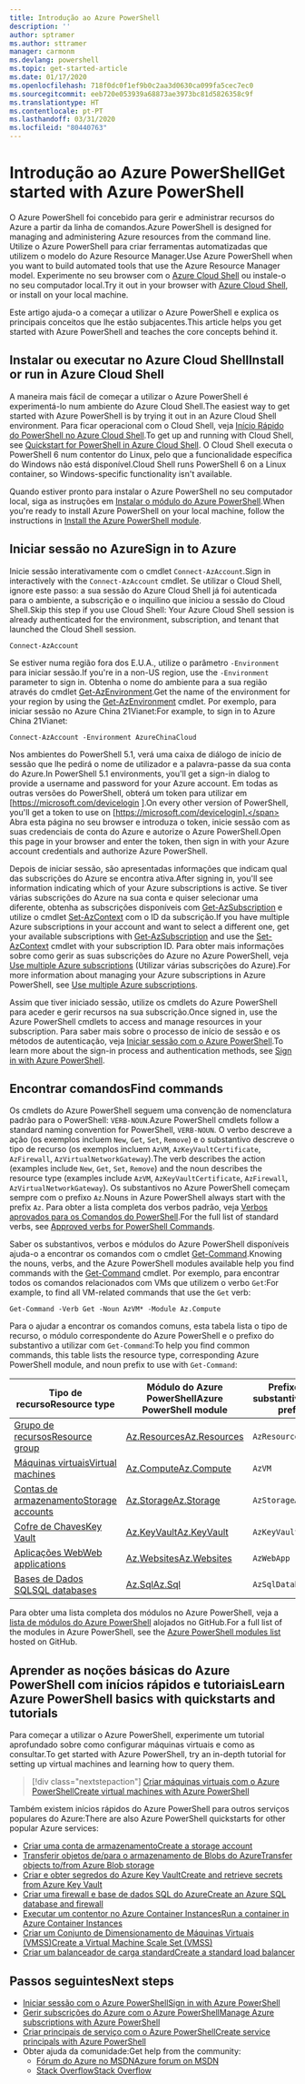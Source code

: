```yaml
---
title: Introdução ao Azure PowerShell
description: ''
author: sptramer
ms.author: sttramer
manager: carmonm
ms.devlang: powershell
ms.topic: get-started-article
ms.date: 01/17/2020
ms.openlocfilehash: 718f0dc0f1ef9b0c2aa3d0630ca099fa5cec7ec0
ms.sourcegitcommit: eeb720e053939a68873ae3973bc81d5826358c9f
ms.translationtype: HT
ms.contentlocale: pt-PT
ms.lasthandoff: 03/31/2020
ms.locfileid: "80440763"
---
```

# <a name="get-started-with-azure-powershell"></a><span data-ttu-id="2170a-102">Introdução ao Azure PowerShell</span><span class="sxs-lookup"><span data-stu-id="2170a-102">Get started with Azure PowerShell</span></span>

<span data-ttu-id="2170a-103">O Azure PowerShell foi concebido para gerir e administrar recursos do Azure a partir da linha de comandos.</span><span class="sxs-lookup"><span data-stu-id="2170a-103">Azure PowerShell is designed for managing and administering Azure resources from the command line.</span></span> <span data-ttu-id="2170a-104">Utilize o Azure PowerShell para criar ferramentas automatizadas que utilizem o modelo do Azure Resource Manager.</span><span class="sxs-lookup"><span data-stu-id="2170a-104">Use Azure PowerShell when you want to build automated tools that use the Azure Resource Manager model.</span></span>
<span data-ttu-id="2170a-105">Experimente no seu browser com o [Azure Cloud Shell](/azure/cloud-shell/overview) ou instale-o no seu computador local.</span><span class="sxs-lookup"><span data-stu-id="2170a-105">Try it out in your browser with [Azure Cloud Shell](/azure/cloud-shell/overview), or install on your local machine.</span></span>

<span data-ttu-id="2170a-106">Este artigo ajuda-o a começar a utilizar o Azure PowerShell e explica os principais conceitos que lhe estão subjacentes.</span><span class="sxs-lookup"><span data-stu-id="2170a-106">This article helps you get started with Azure PowerShell and teaches the core concepts behind it.</span></span>

## <a name="install-or-run-in-azure-cloud-shell"></a><span data-ttu-id="2170a-107">Instalar ou executar no Azure Cloud Shell</span><span class="sxs-lookup"><span data-stu-id="2170a-107">Install or run in Azure Cloud Shell</span></span>

<span data-ttu-id="2170a-108">A maneira mais fácil de começar a utilizar o Azure PowerShell é experimentá-lo num ambiente do Azure Cloud Shell.</span><span class="sxs-lookup"><span data-stu-id="2170a-108">The easiest way to get started with Azure PowerShell is by trying it out in an Azure Cloud Shell environment.</span></span>
<span data-ttu-id="2170a-109">Para ficar operacional com o Cloud Shell, veja [Início Rápido do PowerShell no Azure Cloud Shell](/azure/cloud-shell/quickstart-powershell).</span><span class="sxs-lookup"><span data-stu-id="2170a-109">To get up and running with Cloud Shell, see [Quickstart for PowerShell in Azure Cloud Shell](/azure/cloud-shell/quickstart-powershell).</span></span>
<span data-ttu-id="2170a-110">O Cloud Shell executa o PowerShell 6 num contentor do Linux, pelo que a funcionalidade específica do Windows não está disponível.</span><span class="sxs-lookup"><span data-stu-id="2170a-110">Cloud Shell runs PowerShell 6 on a Linux container, so Windows-specific functionality isn't available.</span></span>

<span data-ttu-id="2170a-111">Quando estiver pronto para instalar o Azure PowerShell no seu computador local, siga as instruções em [Instalar o módulo do Azure PowerShell](install-az-ps.md).</span><span class="sxs-lookup"><span data-stu-id="2170a-111">When you're ready to install Azure PowerShell on your local machine, follow the instructions in [Install the Azure PowerShell module](install-az-ps.md).</span></span>

## <a name="sign-in-to-azure"></a><span data-ttu-id="2170a-112">Iniciar sessão no Azure</span><span class="sxs-lookup"><span data-stu-id="2170a-112">Sign in to Azure</span></span>

<span data-ttu-id="2170a-113">Inicie sessão interativamente com o cmdlet `Connect-AzAccount`.</span><span class="sxs-lookup"><span data-stu-id="2170a-113">Sign in interactively with the `Connect-AzAccount` cmdlet.</span></span> <span data-ttu-id="2170a-114">Se utilizar o Cloud Shell, ignore este passo: a sua sessão do Azure Cloud Shell já foi autenticada para o ambiente, a subscrição e o inquilino que iniciou a sessão do Cloud Shell.</span><span class="sxs-lookup"><span data-stu-id="2170a-114">Skip this step if you use Cloud Shell: Your Azure Cloud Shell session is already authenticated for the environment, subscription, and tenant that launched the Cloud Shell session.</span></span>

```azurepowershell-interactive
Connect-AzAccount
```

<span data-ttu-id="2170a-115">Se estiver numa região fora dos E.U.A., utilize o parâmetro `-Environment` para iniciar sessão.</span><span class="sxs-lookup"><span data-stu-id="2170a-115">If you're in a non-US region, use the `-Environment` parameter to sign in.</span></span> <span data-ttu-id="2170a-116">Obtenha o nome do ambiente para a sua região através do cmdlet [Get-AzEnvironment](/powershell/module/Az.Accounts/Get-AzEnvironment).</span><span class="sxs-lookup"><span data-stu-id="2170a-116">Get the name of the environment for your region by using the [Get-AzEnvironment](/powershell/module/Az.Accounts/Get-AzEnvironment) cmdlet.</span></span> <span data-ttu-id="2170a-117">Por exemplo, para iniciar sessão no Azure China 21Vianet:</span><span class="sxs-lookup"><span data-stu-id="2170a-117">For example, to sign in to Azure China 21Vianet:</span></span>

```azurepowershell-interactive
Connect-AzAccount -Environment AzureChinaCloud
```

<span data-ttu-id="2170a-118">Nos ambientes do PowerShell 5.1, verá uma caixa de diálogo de início de sessão que lhe pedirá o nome de utilizador e a palavra-passe da sua conta do Azure.</span><span class="sxs-lookup"><span data-stu-id="2170a-118">In PowerShell 5.1 environments, you'll get a sign-in dialog to provide a username and password for your Azure account.</span></span> <span data-ttu-id="2170a-119">Em todas as outras versões do PowerShell, obterá um token para utilizar em [https://microsoft.com/devicelogin ].</span><span class="sxs-lookup"><span data-stu-id="2170a-119">On every other version of PowerShell, you'll get a token to use on [https://microsoft.com/devicelogin].</span></span>
<span data-ttu-id="2170a-120">Abra esta página no seu browser e introduza o token, inicie sessão com as suas credenciais de conta do Azure e autorize o Azure PowerShell.</span><span class="sxs-lookup"><span data-stu-id="2170a-120">Open this page in your browser and enter the token, then sign in with your Azure account credentials and authorize Azure PowerShell.</span></span>

<span data-ttu-id="2170a-121">Depois de iniciar sessão, são apresentadas informações que indicam qual das subscrições do Azure se encontra ativa.</span><span class="sxs-lookup"><span data-stu-id="2170a-121">After signing in, you'll see information indicating which of your Azure subscriptions is active.</span></span> <span data-ttu-id="2170a-122">Se tiver várias subscrições do Azure na sua conta e quiser selecionar uma diferente, obtenha as subscrições disponíveis com [Get-AzSubscription](/powershell/module/az.accounts/get-azsubscription) e utilize o cmdlet [Set-AzContext](/powershell/module/az.accounts/set-azcontext) com o ID da subscrição.</span><span class="sxs-lookup"><span data-stu-id="2170a-122">If you have multiple Azure subscriptions in your account and want to select a different one, get your available subscriptions with [Get-AzSubscription](/powershell/module/az.accounts/get-azsubscription) and use the [Set-AzContext](/powershell/module/az.accounts/set-azcontext) cmdlet with your subscription ID.</span></span>
<span data-ttu-id="2170a-123">Para obter mais informações sobre como gerir as suas subscrições do Azure no Azure PowerShell, veja [Use multiple Azure subscriptions](manage-subscriptions-azureps.md) (Utilizar várias subscrições do Azure).</span><span class="sxs-lookup"><span data-stu-id="2170a-123">For more information about managing your Azure subscriptions in Azure PowerShell, see [Use multiple Azure subscriptions](manage-subscriptions-azureps.md).</span></span>

<span data-ttu-id="2170a-124">Assim que tiver iniciado sessão, utilize os cmdlets do Azure PowerShell para aceder e gerir recursos na sua subscrição.</span><span class="sxs-lookup"><span data-stu-id="2170a-124">Once signed in, use the Azure PowerShell cmdlets to access and manage resources in your subscription.</span></span> <span data-ttu-id="2170a-125">Para saber mais sobre o processo de início de sessão e os métodos de autenticação, veja [Iniciar sessão com o Azure PowerShell](authenticate-azureps.md).</span><span class="sxs-lookup"><span data-stu-id="2170a-125">To learn more about the sign-in process and authentication methods, see [Sign in with Azure PowerShell](authenticate-azureps.md).</span></span>

## <a name="find-commands"></a><span data-ttu-id="2170a-126">Encontrar comandos</span><span class="sxs-lookup"><span data-stu-id="2170a-126">Find commands</span></span>

<span data-ttu-id="2170a-127">Os cmdlets do Azure PowerShell seguem uma convenção de nomenclatura padrão para o PowerShell: `VERB-NOUN`.</span><span class="sxs-lookup"><span data-stu-id="2170a-127">Azure PowerShell cmdlets follow a standard naming convention for PowerShell, `VERB-NOUN`.</span></span> <span data-ttu-id="2170a-128">O verbo descreve a ação (os exemplos incluem `New`, `Get`, `Set`, `Remove`) e o substantivo descreve o tipo de recurso (os exemplos incluem `AzVM`, `AzKeyVaultCertificate`, `AzFirewall`, `AzVirtualNetworkGateway`).</span><span class="sxs-lookup"><span data-stu-id="2170a-128">The verb describes the action (examples include `New`, `Get`, `Set`, `Remove`) and the noun describes the resource type (examples include `AzVM`, `AzKeyVaultCertificate`, `AzFirewall`, `AzVirtualNetworkGateway`).</span></span> <span data-ttu-id="2170a-129">Os substantivos no Azure PowerShell começam sempre com o prefixo `Az`.</span><span class="sxs-lookup"><span data-stu-id="2170a-129">Nouns in Azure PowerShell always start with the prefix `Az`.</span></span> <span data-ttu-id="2170a-130">Para obter a lista completa dos verbos padrão, veja [Verbos aprovados para os Comandos do PowerShell](/powershell/scripting/developer/cmdlet/approved-verbs-for-windows-powershell-commands).</span><span class="sxs-lookup"><span data-stu-id="2170a-130">For the full list of standard verbs, see [Approved verbs for PowerShell Commands](/powershell/scripting/developer/cmdlet/approved-verbs-for-windows-powershell-commands).</span></span>

<span data-ttu-id="2170a-131">Saber os substantivos, verbos e módulos do Azure PowerShell disponíveis ajuda-o a encontrar os comandos com o cmdlet [Get-Command](/powershell/module/microsoft.powershell.core/get-command).</span><span class="sxs-lookup"><span data-stu-id="2170a-131">Knowing the nouns, verbs, and the Azure PowerShell modules available help you find commands with the [Get-Command](/powershell/module/microsoft.powershell.core/get-command) cmdlet.</span></span> <span data-ttu-id="2170a-132">Por exemplo, para encontrar todos os comandos relacionados com VMs que utilizem o verbo `Get`:</span><span class="sxs-lookup"><span data-stu-id="2170a-132">For example, to find all VM-related commands that use the `Get` verb:</span></span>

```powershell-interactive
Get-Command -Verb Get -Noun AzVM* -Module Az.Compute
```

<span data-ttu-id="2170a-133">Para o ajudar a encontrar os comandos comuns, esta tabela lista o tipo de recurso, o módulo correspondente do Azure PowerShell e o prefixo do substantivo a utilizar com `Get-Command`:</span><span class="sxs-lookup"><span data-stu-id="2170a-133">To help you find common commands, this table lists the resource type, corresponding Azure PowerShell module, and noun prefix to use with `Get-Command`:</span></span>

| <span data-ttu-id="2170a-134">Tipo de recurso</span><span class="sxs-lookup"><span data-stu-id="2170a-134">Resource type</span></span> | <span data-ttu-id="2170a-135">Módulo do Azure PowerShell</span><span class="sxs-lookup"><span data-stu-id="2170a-135">Azure PowerShell module</span></span> | <span data-ttu-id="2170a-136">Prefixo do substantivo</span><span class="sxs-lookup"><span data-stu-id="2170a-136">Noun prefix</span></span> |
|---------------|-------------------------|----------------|
| [<span data-ttu-id="2170a-137">Grupo de recursos</span><span class="sxs-lookup"><span data-stu-id="2170a-137">Resource group</span></span>](/azure/azure-resource-manager/resource-group-overview) | [<span data-ttu-id="2170a-138">Az.Resources</span><span class="sxs-lookup"><span data-stu-id="2170a-138">Az.Resources</span></span>](/powershell/module/az.resources#resources) | `AzResourceGroup` |
| [<span data-ttu-id="2170a-139">Máquinas virtuais</span><span class="sxs-lookup"><span data-stu-id="2170a-139">Virtual machines</span></span>](/azure/virtual-machines) | [<span data-ttu-id="2170a-140">Az.Compute</span><span class="sxs-lookup"><span data-stu-id="2170a-140">Az.Compute</span></span>](/powershell/module/az.compute#virtual_machines) | `AzVM` |
| [<span data-ttu-id="2170a-141">Contas de armazenamento</span><span class="sxs-lookup"><span data-stu-id="2170a-141">Storage accounts</span></span>](/azure/storage/common/storage-introduction) | [<span data-ttu-id="2170a-142">Az.Storage</span><span class="sxs-lookup"><span data-stu-id="2170a-142">Az.Storage</span></span>](/powershell/module/az.storage/) | `AzStorageAccount` |
| [<span data-ttu-id="2170a-143">Cofre de Chaves</span><span class="sxs-lookup"><span data-stu-id="2170a-143">Key Vault</span></span>](/azure/key-vault/key-vault-whatis) | [<span data-ttu-id="2170a-144">Az.KeyVault</span><span class="sxs-lookup"><span data-stu-id="2170a-144">Az.KeyVault</span></span>](/powershell/module/az.keyvault) | `AzKeyVault` |
| [<span data-ttu-id="2170a-145">Aplicações Web</span><span class="sxs-lookup"><span data-stu-id="2170a-145">Web applications</span></span>](/azure/app-service) | [<span data-ttu-id="2170a-146">Az.Websites</span><span class="sxs-lookup"><span data-stu-id="2170a-146">Az.Websites</span></span>](/powershell/module/az.websites) | `AzWebApp` |
| [<span data-ttu-id="2170a-147">Bases de Dados SQL</span><span class="sxs-lookup"><span data-stu-id="2170a-147">SQL databases</span></span>](/azure/sql-database) | [<span data-ttu-id="2170a-148">Az.Sql</span><span class="sxs-lookup"><span data-stu-id="2170a-148">Az.Sql</span></span>](/powershell/module/az.sql) | `AzSqlDatabase` |

<span data-ttu-id="2170a-149">Para obter uma lista completa dos módulos no Azure PowerShell, veja a [lista de módulos do Azure PowerShell](https://github.com/Azure/azure-powershell/blob/master/documentation/azure-powershell-modules.md) alojados no GitHub.</span><span class="sxs-lookup"><span data-stu-id="2170a-149">For a full list of the modules in Azure PowerShell, see the [Azure PowerShell modules list](https://github.com/Azure/azure-powershell/blob/master/documentation/azure-powershell-modules.md) hosted on GitHub.</span></span>

## <a name="learn-azure-powershell-basics-with-quickstarts-and-tutorials"></a><span data-ttu-id="2170a-150">Aprender as noções básicas do Azure PowerShell com inícios rápidos e tutoriais</span><span class="sxs-lookup"><span data-stu-id="2170a-150">Learn Azure PowerShell basics with quickstarts and tutorials</span></span>

<span data-ttu-id="2170a-151">Para começar a utilizar o Azure PowerShell, experimente um tutorial aprofundado sobre como configurar máquinas virtuais e como as consultar.</span><span class="sxs-lookup"><span data-stu-id="2170a-151">To get started with Azure PowerShell, try an in-depth tutorial for setting up virtual machines and learning how to query them.</span></span>

> [!div class="nextstepaction"]
> [<span data-ttu-id="2170a-152">Criar máquinas virtuais com o Azure PowerShell</span><span class="sxs-lookup"><span data-stu-id="2170a-152">Create virtual machines with Azure PowerShell</span></span>](azureps-vm-tutorial.yml)

<span data-ttu-id="2170a-153">Também existem inícios rápidos do Azure PowerShell para outros serviços populares do Azure:</span><span class="sxs-lookup"><span data-stu-id="2170a-153">There are also Azure PowerShell quickstarts for other popular Azure services:</span></span>

* [<span data-ttu-id="2170a-154">Criar uma conta de armazenamento</span><span class="sxs-lookup"><span data-stu-id="2170a-154">Create a storage account</span></span>](/azure/storage/common/storage-quickstart-create-account?tabs=azure-powershell)
* [<span data-ttu-id="2170a-155">Transferir objetos de/para o armazenamento de Blobs do Azure</span><span class="sxs-lookup"><span data-stu-id="2170a-155">Transfer objects to/from Azure Blob storage</span></span>](/azure/storage/blobs/storage-quickstart-blobs-powershell)
* [<span data-ttu-id="2170a-156">Criar e obter segredos do Azure Key Vault</span><span class="sxs-lookup"><span data-stu-id="2170a-156">Create and retrieve secrets from Azure Key Vault</span></span>](/azure/key-vault/quick-create-powershell)
* [<span data-ttu-id="2170a-157">Criar uma firewall e base de dados SQL do Azure</span><span class="sxs-lookup"><span data-stu-id="2170a-157">Create an Azure SQL database and firewall</span></span>](/azure/sql-database/scripts/sql-database-create-and-configure-database-powershell)
* [<span data-ttu-id="2170a-158">Executar um contentor no Azure Container Instances</span><span class="sxs-lookup"><span data-stu-id="2170a-158">Run a container in Azure Container Instances</span></span>](/azure/container-instances/container-instances-quickstart-powershell)
* [<span data-ttu-id="2170a-159">Criar um Conjunto de Dimensionamento de Máquinas Virtuais (VMSS)</span><span class="sxs-lookup"><span data-stu-id="2170a-159">Create a Virtual Machine Scale Set (VMSS)</span></span>](/azure/virtual-machine-scale-sets/quick-create-powershell)
* [<span data-ttu-id="2170a-160">Criar um balanceador de carga standard</span><span class="sxs-lookup"><span data-stu-id="2170a-160">Create a standard load balancer</span></span>](/azure/load-balancer/quickstart-create-standard-load-balancer-powershell)

## <a name="next-steps"></a><span data-ttu-id="2170a-161">Passos seguintes</span><span class="sxs-lookup"><span data-stu-id="2170a-161">Next steps</span></span>

* [<span data-ttu-id="2170a-162">Iniciar sessão com o Azure PowerShell</span><span class="sxs-lookup"><span data-stu-id="2170a-162">Sign in with Azure PowerShell</span></span>](authenticate-azureps.md)
* [<span data-ttu-id="2170a-163">Gerir subscrições do Azure com o Azure PowerShell</span><span class="sxs-lookup"><span data-stu-id="2170a-163">Manage Azure subscriptions with Azure PowerShell</span></span>](manage-subscriptions-azureps.md)
* [<span data-ttu-id="2170a-164">Criar principais de serviço com o Azure PowerShell</span><span class="sxs-lookup"><span data-stu-id="2170a-164">Create service principals with Azure PowerShell</span></span>](create-azure-service-principal-azureps.md)
* <span data-ttu-id="2170a-165">Obter ajuda da comunidade:</span><span class="sxs-lookup"><span data-stu-id="2170a-165">Get help from the community:</span></span>
  * [<span data-ttu-id="2170a-166">Fórum do Azure no MSDN</span><span class="sxs-lookup"><span data-stu-id="2170a-166">Azure forum on MSDN</span></span>](https://go.microsoft.com/fwlink/p/?LinkId=320212)
  * [<span data-ttu-id="2170a-167">Stack Overflow</span><span class="sxs-lookup"><span data-stu-id="2170a-167">Stack Overflow</span></span>](https://go.microsoft.com/fwlink/?LinkId=320213)
